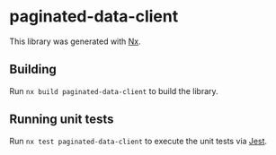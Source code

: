 # paginated-data-client

This library was generated with [Nx](https://nx.dev).

## Building

Run `nx build paginated-data-client` to build the library.

## Running unit tests

Run `nx test paginated-data-client` to execute the unit tests via [Jest](https://jestjs.io).
